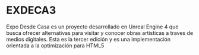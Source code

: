 # EXDECA3
Expo Desde Casa es un proyecto desarrollado en Unreal Engine 4 que busca ofrecer alternativas para visitar y conocer obras artisticas a traves de medios digitales. Esta es la tercer edición y es una implementación orientada a la optimización para HTML5
